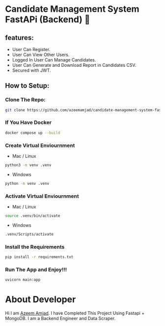 # Candidate Management System FastAPi (Backend) 💼
## features:
- User Can Register.
- User Can View Other Users.
- Logged In User Can Manage Candidates.
- User Can Generate and Download Report in Candidates CSV.
- Secured with JWT.
## How to Setup:
### Clone The Repo:
```bash
git clone https://github.com/azeemamjad/candidate-management-system-fastapi
```
### If You Have Docker
```bash
docker compose up --build
```
### Create Virtual Enviournment
- Mac / Linux
```bash
python3 -m venv .venv
```
- Windows
```bash
python -m venv .venv
```
### Activate Virtual Enviournment
- Mac / Linux
```bash
source .venv/bin/activate
```
- Windows
```bash
.venv/Scripts/activate
```
### Install the Requirements
```bash
pip install -r requirements.txt
```
### Run The App and Enjoy!!!
```bash
uvicorn main:app
```
# About Developer
Hi I am [Azeem Amjad](https://www.linkedin.com/in/azeem-amjad-40b295233/). I have Completed This Project Using Fastapi + MongoDB. I am a Backend Engineer and Data Scraper.